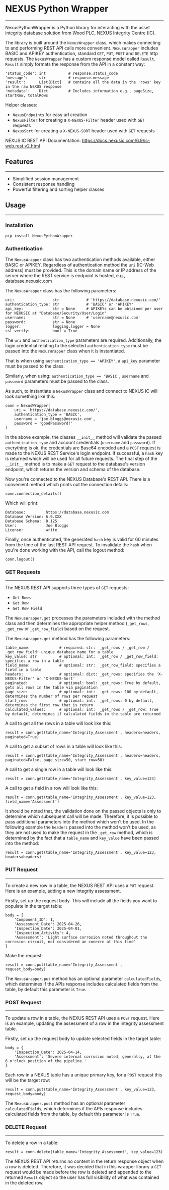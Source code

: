 # NEXUS Python Wrapper

---

NexusPythonWrapper is a Python library for interacting with the asset integrity database solution 
from Wood PLC, NEXUS Integrity Centre (IC).

The library is built around the `NexusWrapper` class, which makes connecting to and performing REST 
API calls more convenient. `NexusWrapper` includes BASIC and APIKEY authentication, standard `GET`, `PUT`, 
`POST` and `DELETE` http requests. The `NexusWrapper` has a custom response model called `Result`. `Result`
simply formats the response from the API in a constant way:

```
'status_code': int          # response.status_code
'message':     str          # response.message
'result':      List[Dict]   # contains all the data in the 'rows' key in the raw NEXUS response
'metadata':    Dict         # Includes information e.g., pageSize, startRow, totalRows
```

Helper classes:
- `NexusEndpoints` for easy url creation
- `NexusFilter` for creating a `X-NEXUS-Filter` header used with `GET` requests
- `NexusSort` for creating a `X-NEXUS-SORT` header used with `GET` requests

NEXUS IC REST API Documentation: https://docs.nexusic.com/6.9/ic-web.rest.v2.html

## Features

---

- Simplified session management
- Consistent response handling
- Powerful filtering and sorting helper classes

## Usage

---

### Installation

```
pip install NexusPythonWrapper
```

### Authentication

The `NexusWrapper` class has two authentication methods available, either BASIC or APIKEY. Regardless of 
authentication method the `uri` (IC-Web address) must be provided. This is the domain name or IP address 
of the server where the REST service is endpoint is hosted, e.g., database.nexusic.com

The `NexusWrapper` class has the following parameters:

```
uri:                 str            # 'https://database.nexusic.com/' 
authentication_type: str            # 'BASIC' or 'APIKEY'
api_key:             str = None     # APIKEYs can be obtained per user for NEXUSIC at "Database/Security/User/Login"
username:            str = None     # 'username@nexusic.com'
password:            str = None
logger:              logging.logger = None
ssl_verify:          bool = True
```

The `uri` and `authentication_type` parameters are required. Additionally, the login credential relating
to the selected `authentication_type` must be passed into the `NexusWrapper` class when it is instantiated.

That is when using:`authentication_type == 'APIKEY'`, a `api_key` parameter must be passed to the class.

Similarly, when using: `authentication_type == 'BASIC'`, `username` and `password` parameters must be passed 
to the class.

As such, to instantiate a `NexusWrapper` class and connect to NEXUS IC will look something like this:

```
conn = NexusWrapper(
    uri = 'https://database.nexusic.com/',
    authentication_type = 'BASIC',
    username = 'joe.bloggs@nexusic.com',
    password = 'goodPassword!'
)
```

In the above example, the classes `__init__` method will validate the passed `authentication_type` 
and account credentials (`username` and `password`). If everything is ok, the credentials are Base64 encoded
and a `POST` request is made to the NEXUS REST Service's login endpoint. If successful, a `hash` key is 
returned which will be used for all future requests. The final step of the `__init__` method is to make a
`GET` request to the database's version endpoint, which returns the version and schema of the database.

Now you're connected to the NEXUS Database's REST API. There is a convenient method which prints out the 
connection details:
```
conn.connection_details()
```

Which will print:

```
Database:         https://database.nexusic.com
Database Version: 6.9.XXX
Database Schema:  8.125
User:             Joe Bloggs
License:          write
```

Finally, once authenticated, the generated `hash` key is valid for 60 minutes from the time of the last 
REST API request. To invalidate the `hash` when you're done working with the API, call the logout method:

```
conn.logout()
```

### GET Requests

---

The NEXUS REST API supports three types of `GET` requests:
- `Get Rows`
- `Get Row`
- `Get Row Field`

The `NexusWrapper.get` processes the parameters included with the method class and then determines the
appropriate helper method (`_get_rows`, `_get_row` or `_get_row_field`) based on the request.

The `NexusWrapper.get` method has the following parameters:

```
table_name:             # required: str:  _get_rows / _get_row / _get_row_field: unique database name for a table
key_value: str          # optional: int:  _get_row / _get_row_field: specifies a row in a table
field_name:             # optional: str:  _get_row_field: specifies a field in a table
headers:                # optional: dict: _get_rows: specifies the 'X-NEXUS-Filter' or 'X-NEXUS-Sort'
paginated:              # optional: bool: _get_rows: True by default, gets all rows in the table via pagination
page_size:              # optional: int:  _get_rows: 100 by default, determines the number of rows per request
start_row:              # optional: int:  _get_rows: 0 by default, determines the first row that is return
calculated_values:      # optional: int:  _get_rows / _get_row: True by default, determines if calculated fields in the table are returned
```

A call to get all the rows in a table will look like this:

```
result = conn.get(table_name='Integrity_Assessment', headers=headers, paginated=True)
```

A call to get a subset of rows in a table will look like this:

```
result = conn.get(table_name='Integrity_Assessment', headers=headers, paginated=False, page_size=50, start_row=50)
```

A call to get a single row in a table will look like this:

```
result = conn.get(table_name='Integrity_Assessment', key_value=123)
```

A call to get a field in a row will look like this:

```
result = conn.get(table_name='Integrity_Assessment', key_value=123, field_name='Assessment')
```

It should be noted that, the validation done on the passed objects is only to determine which subsequent call
will be made. Therefore, it is possible to pass additional parameters into the method which won't be used. In
the following example the `headers` passed into the method won't be used, as they are not used to make the 
request in the `_get_row` method, which is determined by the fact that a `table_name` and `key_value` have 
been passed into the method:

```
result = conn.get(table_name='Integrity_Assessment', key_value=123, headers=headers)
```

### PUT Request

---

To create a new row in a table, the NEXUS REST API uses a `PUT` request. Here is an example, adding a new
integrity assessment.

Firstly, set up the request body. This will include all the fields you want to populate in the target table:

```
body = {
    'Component_ID': 1,
    'Assessment_Date': 2025-04-26,
    'Inspection_Date': 2025-04-01,
    'Inspection_Activity': 4,
    'Assessment': 'Light surface corrosion noted throughout the corrosion circuit, not considered an conecrn at this time'
}
```

Make the request:

``` 
result = conn.put(table_name='Integrity_Assessment', request_body=body)
```

The `NexusWrapper.put` method has an optional parameter `calculatedFields`, which determines
if the APIs response includes calculated fields from the table, by default this parameter is `True`.

### POST Request

---

To update a row in a table, the NEXUS REST API uses a `POST` request. Here is an example, updating the assessment
of a row in the integrity assessment table.

Firstly, set up the request body to update selected fields in the target table:

```
body = {
    'Inspection_Date': 2025-04-14,
    'Assessment': 'Severe internal corrosion noted, generally, at the 6 o'clock position of the pipeline.'
}
```

Each row in a NEXUS table has a unique primary key, for a `POST` request this will be the target row:

``` 
result = conn.put(table_name='Integrity_Assessment', key_value=123, request_body=body)
```

The `NexusWrapper.post` method has an optional parameter `calculatedFields`, which determines
if the APIs response includes calculated fields from the table, by default this parameter is `True`.

### DELETE Request

---

To delete a row in a table:

```
result = conn.delete(table_name='Integrity_Assessment', key_value=123)
```

The NEXUS REST API returns no content in the return response object when a row is deleted. Therefore,
it was decided that in this wrapper library a `GET` request would be made before the row is deleted and
appended to the returned `Result` object so the user has full visibility of what was contained in the
deleted row.